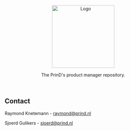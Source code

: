 <a name="readme-top"></a>

<!-- PROJECT LOGO -->
<br />
<div align="center">
  <a href="https://github.com/prind-nl/product-manager/">
    <img src="https://github.com/user-attachments/assets/654b3c98-0963-48f5-a373-c8995abd5d2a" alt="Logo" width="200">
  </a>
  
  <p align="center">
    The PrinD's product manager repository.
    <br />
    <br />
    <br />
  </p>
</div>

<!-- CONTACT -->
## Contact

Raymond Knetemann - raymond@prind.nl

Sjoerd Gulikers - sjoerd@prind.nl
